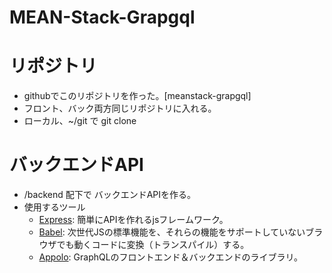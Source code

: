# MEAN-Stack-Grapgql

# リポジトリ
* githubでこのリポジトリを作った。[meanstack-grapgql]
* フロント、バック両方同じリポジトリに入れる。
* ローカル、~/git で git clone

# バックエンドAPI
* /backend 配下で バックエンドAPIを作る。
* 使用するツール
    * [Express](https://expressjs.com/ja/): 簡単にAPIを作れるjsフレームワーク。
    * [Babel](https://babeljs.io/): 次世代JSの標準機能を、それらの機能をサポートしていないブラウザでも動くコードに変換（トランスパイル）する。
    * [Appolo](https://www.apollographql.com/): GraphQLのフロントエンド＆バックエンドのライブラリ。